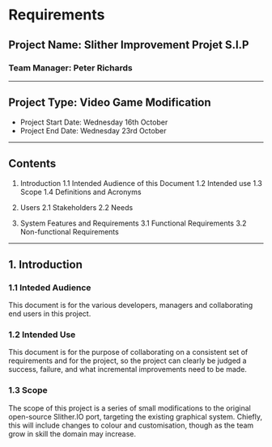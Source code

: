 # Requirements

## Project Name: Slither Improvement Projet S.I.P
### Team Manager: Peter Richards
---

## Project Type: Video Game Modification
- Project Start Date: Wednesday 16th October
- Project End Date: Wednesday 23rd October
---

## Contents

1. Introduction
1.1 Intended Audience of this Document
1.2 Intended use
1.3 Scope
1.4 Definitions and Acronyms

2. Users
2.1 Stakeholders
2.2 Needs

3. System Features and Requirements
3.1 Functional Requirements
3.2 Non-functional Requirements
---

## 1. Introduction

### 1.1 Inteded Audience

This document is for the various developers, managers and collaborating end users in this project.

### 1.2 Intended Use

This document is for the purpose of collaborating on a consistent set of requirements and for the project, so the project can clearly be judged a success, failure, and what incremental improvements need to be made.

### 1.3 Scope

The scope of this project is a series of small modifications to the original open-source Slither.IO port, targeting the existing graphical system. Chiefly, this will include changes to colour and customisation, though as the team grow in skill the domain may increase.

###